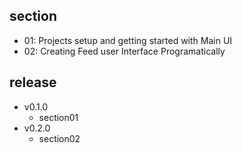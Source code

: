## section

- 01: Projects setup and getting started with Main UI
- 02: Creating Feed user Interface Programatically

## release

- v0.1.0
  - section01
- v0.2.0
  - section02
